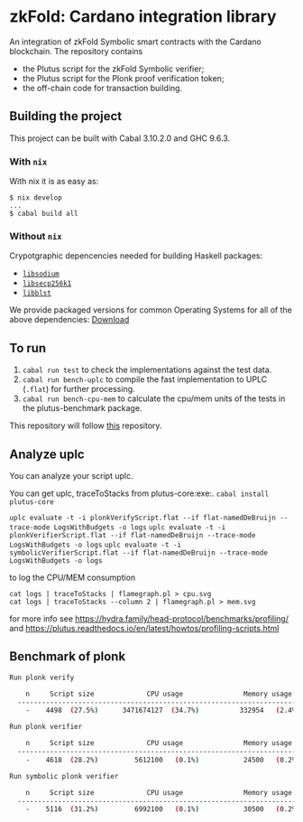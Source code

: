 # zkFold: Cardano integration library
An integration of zkFold Symbolic smart contracts with the Cardano blockchain. The repository contains
- the Plutus script for the zkFold Symbolic verifier;
- the Plutus script for the Plonk proof verification token;
- the off-chain code for transaction building.

## Building the project

This project can be built with Cabal 3.10.2.0 and GHC 9.6.3.

### With `nix`

With nix it is as easy as:

```
$ nix develop
...
$ cabal build all
```

### Without `nix`

Crypotgraphic depencencies needed for building Haskell packages:

* [`libsodium`](https://github.com/jedisct1/libsodium)
* [`libsecp256k1`](https://github.com/bitcoin-core/secp256k1)
* [`libblst`](https://github.com/supranational/blst)

We provide packaged versions for common Operating Systems for all of the above
dependencies: [Download](https://github.com/input-output-hk/iohk-nix/releases/latest)

## To run

1. `cabal run test`  to check the implementations against the test data.
2. `cabal run bench-uplc`        to compile the fast implementation to UPLC (`.flat`) for further processing.
3. `cabal run bench-cpu-mem`        to calculate the cpu/mem units of the tests in the plutus-benchmark package.

This repository will follow [this](https://github.com/perturbing/plutus-plonk-poc) repository.

## Analyze uplc
You can analyze your script uplc.

You can get uplc, traceToStacks from plutus-core:exe:.
`cabal install plutus-core`

`uplc evaluate -t -i plonkVerifyScript.flat --if flat-namedDeBruijn --trace-mode LogsWithBudgets -o logs`
`uplc evaluate -t -i plonkVerifierScript.flat --if flat-namedDeBruijn --trace-mode LogsWithBudgets -o logs`
`uplc evaluate -t -i symbolicVerifierScript.flat --if flat-namedDeBruijn --trace-mode LogsWithBudgets -o logs`

to log the CPU/MEM consumption
```
cat logs | traceToStacks | flamegraph.pl > cpu.svg
cat logs | traceToStacks --column 2 | flamegraph.pl > mem.svg
```
for more info see https://hydra.family/head-protocol/benchmarks/profiling/
and https://plutus.readthedocs.io/en/latest/howtos/profiling-scripts.html

## Benchmark of plonk

```bash
Run plonk verify

    n     Script size             CPU usage               Memory usage
  ----------------------------------------------------------------------
    -    4498  (27.5%)      3471674127  (34.7%)          332954   (2.4%) 
```

```bash
Run plonk verifier

    n     Script size             CPU usage               Memory usage
  ----------------------------------------------------------------------
    -    4618  (28.2%)         5612100   (0.1%)           24500   (0.2%) 
```

```bash
Run symbolic plonk verifier

    n     Script size             CPU usage               Memory usage
  ----------------------------------------------------------------------
    -    5116  (31.2%)         6992100   (0.1%)           30500   (0.2%)
```